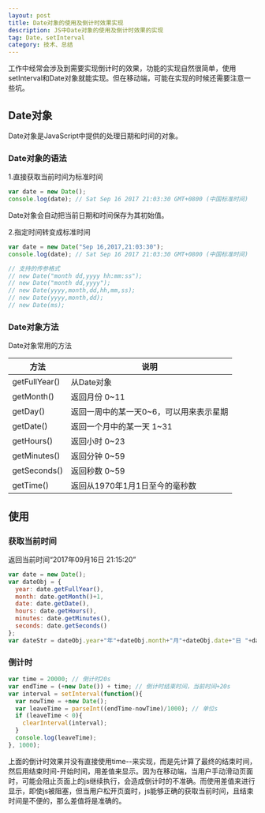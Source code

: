 ```yaml
---
layout: post
title: Date对象的使用及倒计时效果实现
description: JS中Date对象的使用及倒计时效果的实现
tag: Date，setInterval
category: 技术、总结
---
```

工作中经常会涉及到需要实现倒计时的效果，功能的实现自然很简单，使用setInterval和Date对象就能实现。但在移动端，可能在实现的时候还需要注意一些坑。

## Date对象

Date对象是JavaScript中提供的处理日期和时间的对象。

### Date对象的语法

1.直接获取当前时间为标准时间

```javascript
var date = new Date();
console.log(date); // Sat Sep 16 2017 21:03:30 GMT+0800 (中国标准时间)
```

Date对象会自动把当前日期和时间保存为其初始值。

2.指定时间转变成标准时间

```javascript
var date = new Date("Sep 16,2017,21:03:30");
console.log(date); // Sat Sep 16 2017 21:03:30 GMT+0800 (中国标准时间)

// 支持的传参格式
// new Date("month dd,yyyy hh:mm:ss");
// new Date("month dd,yyyy");
// new Date(yyyy,month,dd,hh,mm,ss);
// new Date(yyyy,month,dd);
// new Date(ms);
```

### Date对象方法

Date对象常用的方法

| 方法          | 说明                                    |
| ------------- | --------------------------------------- |
| getFullYear() | 从Date对象                              |
| getMonth()    | 返回月份 0~11                           |
| getDay()      | 返回一周中的某一天0~6，可以用来表示星期 |
| getDate()     | 返回一个月中的某一天 1~31               |
| getHours()    | 返回小时 0~23                           |
| getMinutes()  | 返回分钟 0~59                           |
| getSeconds()  | 返回秒数 0~59                           |
| getTime()     | 返回从1970年1月1日至今的毫秒数          |

## 使用

### 获取当前时间

返回当前时间“2017年09月16日 21:15:20”

```javascript
var date = new Date();
var dateObj = {
  year: date.getFullYear(),
  month: date.getMonth()+1,
  date: date.getDate(),
  hours: date.getHours(),
  minutes: date.getMinutes(),
  seconds: date.getSeconds()
};
var dateStr = dateObj.year+"年"+dateObj.month+"月"+dateObj.date+"日 "+dateObj.hours+":"+dateObj.minutes+":"+dateObj.seconds;
```

### 倒计时

```javascript
var time = 20000; // 倒计时20s
var endTime = (+new Date()) + time; // 倒计时结束时间，当前时间+20s
var interval = setInterval(function(){
  var nowTime = +new Date();
  var leaveTime = parseInt((endTime-nowTime)/1000); // 单位s
  if (leaveTime < 0){
    clearInterval(interval);
  }
  console.log(leaveTime);
}, 1000);
```

上面的倒计时效果并没有直接使用time--来实现，而是先计算了最终的结束时间，然后用结束时间-开始时间，用差值来显示。因为在移动端，当用户手动滑动页面时，可能会阻止页面上的js继续执行，会造成倒计时的不准确。而使用差值来进行显示，即使js被阻塞，但当用户松开页面时，js能够正确的获取当前时间，且结束时间是不便的，那么差值将是准确的。